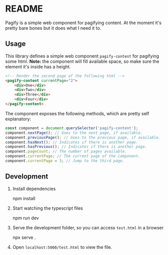 # README
Pagify is a simple web component for pagifying content. At the moment it's pretty bare bones but it does what I need it to.

## Usage

This library defines a simple web component `pagify-content` for pagifying some html. **Note:** the component will fill available space, so make sure the element it's inside has a height.

```html
<!-- Render the second page of the following html -->
<pagify-content currentPage="2">
    <div>One</div>
    <div>Two</div>
    <div>Three</div>
    <div>Four</div>
</pagify-content>
```

The component exposes the following methods, which are pretty self explanatory:

```ts
const component = document.querySelector('pagify-content');
component.nextPage(); // Goes to the next page, if available.
component.previousPage(); // Goes to the previous page, if available.
component.hasNext(); // Indicates if there is another page.
component.hasPrevious(); // Indicates if there is another page.
component.pageCount; // The number of pages available.
component.currentPage; // The current page of the component.
component.currentPage = 3; // Jump to the third page.
```

## Development

1. Install dependencies

    npm install

2. Start watching the typescript files

    npm run dev

3. Serve the development folder, so you can access `test.html` in a browser

    npx serve .

4. Open `localhost:5000/test.html` to view the file.